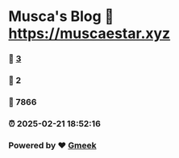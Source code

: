 # Musca's Blog :link: https://muscaestar.xyz 
### :page_facing_up: [3](https://muscaestar.xyz/tag.html) 
### :speech_balloon: 2 
### :hibiscus: 7866 
### :alarm_clock: 2025-02-21 18:52:16 
### Powered by :heart: [Gmeek](https://github.com/Meekdai/Gmeek)
